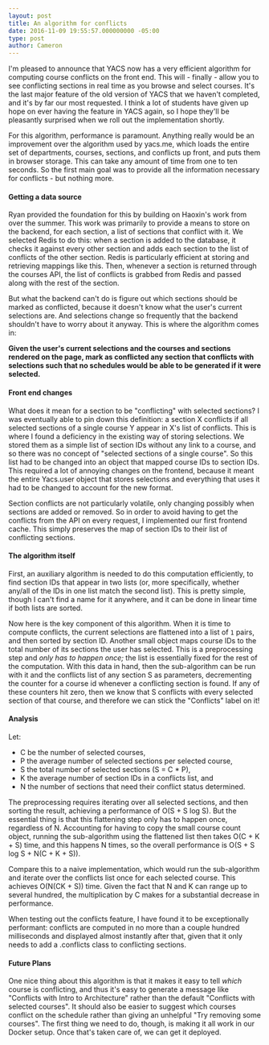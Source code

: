 ```yaml
---
layout: post
title: An algorithm for conflicts
date: 2016-11-09 19:55:57.000000000 -05:00
type: post
author: Cameron
---
```


I'm pleased to announce that YACS now has a very efficient algorithm for computing course conflicts on the front end. This will - finally - allow you to see conflicting sections in real time as you browse and select courses. It's the last major feature of the old version of YACS that we haven't completed, and it's by far our most requested. I think a lot of students have given up hope on ever having the feature in YACS again, so I hope they'll be pleasantly surprised when we roll out the implementation shortly.

For this algorithm, performance is paramount. Anything really would be an improvement over the algorithm used by yacs.me, which loads the entire set of departments, courses, sections, and conflicts up front, and puts them in browser storage. This can take any amount of time from one to ten seconds. So the first main goal was to provide all the information necessary for conflicts - but nothing more.

#### Getting a data source

Ryan provided the foundation for this by building on Haoxin's work from over the summer. This work was primarily to provide a means to store on the backend, for each section, a list of sections that conflict with it. We selected Redis to do this: when a section is added to the database, it checks it against every other section and adds each section to the list of conflicts of the other section. Redis is particularly efficient at storing and retrieving mappings like this. Then, whenever a section is returned through the courses API, the list of conflicts is grabbed from Redis and passed along with the rest of the section.

But what the backend can't do is figure out which sections should be marked as conflicted, because it doesn't know what the user's current selections are. And selections change so frequently that the backend shouldn't have to worry about it anyway. This is where the algorithm comes in:

**Given the user's current selections and the courses and sections rendered on the page, mark as conflicted any section that conflicts with selections such that no schedules would be able to be generated if it were selected.**

#### Front end changes

What does it mean for a section to be "conflicting" with selected sections? I was eventually able to pin down this definition: a section X conflicts if all selected sections of a single course Y appear in X's list of conflicts. This is where I found a deficiency in the existing way of storing selections. We stored them as a simple list of section IDs without any link to a course, and so there was no concept of "selected sections of a single course". So this list had to be changed into an object that mapped course IDs to section IDs. This required a lot of annoying changes on the frontend, because it meant the entire Yacs.user object that stores selections and everything that uses it had to be changed to account for the new format.

Section conflicts are not particularly volatile, only changing possibly when sections are added or removed. So in order to avoid having to get the conflicts from the API on every request, I implemented our first frontend cache. This simply preserves the map of section IDs to their list of conflicting sections.

#### The algorithm itself

First, an auxiliary algorithm is needed to do this computation efficiently, to find section IDs that appear in two lists (or, more specifically, whether any/all of the IDs in one list match the second list). This is pretty simple, though I can't find a name for it anywhere, and it can be done in linear time if both lists are sorted.

Now here is the key component of this algorithm. When it is time to compute conflicts, the current selections are flattened into a list of `1` pairs, and then sorted by section ID. Another small object maps course IDs to the total number of its sections the user has selected. This is a preprocessing step and *only has to happen once;* the list is essentially fixed for the rest of the computation. With this data in hand, then the sub-algorithm can be run with it and the conflicts list of any section S as parameters, decrementing the counter for a course id whenever a conflicting section is found. If any of these counters hit zero, then we know that S conflicts with every selected section of that course, and therefore we can stick the "Conflicts" label on it!

#### Analysis

Let:

* C be the number of selected courses,
* P the average number of selected sections per selected course,
* S the total number of selected sections (S = C * P),
* K the average number of section IDs in a conflicts list, and
* N the number of sections that need their conflict status determined.

The preprocessing requires iterating over all selected sections, and then sorting the result, achieving a performance of O(S + S log S). But the essential thing is that this flattening step only has to happen once, regardless of N. Accounting for having to copy the small course count object, running the sub-algorithm using the flattened list then takes O(C + K + S) time, and this happens N times, so the overall performance is O(S + S log S + N(C + K + S)).

Compare this to a naive implementation, which would run the sub-algorithm and iterate over the conflicts list once for each selected course. This achieves O(N(CK + S)) time. Given the fact that N and K can range up to several hundred, the multiplication by C makes for a substantial decrease in performance.

When testing out the conflicts feature, I have found it to be exceptionally performant: conflicts are computed in no more than a couple hundred milliseconds and displayed almost instantly after that, given that it only needs to add a .conflicts class to conflicting sections.

#### Future Plans

One nice thing about this algorithm is that it makes it easy to tell *which* course is conflicting, and thus it's easy to generate a message like "Conflicts with Intro to Architecture" rather than the default "Conflicts with selected courses". It should also be easier to suggest which courses conflict on the schedule rather than giving an unhelpful "Try removing some courses". The first thing we need to do, though, is making it all work in our Docker setup. Once that's taken care of, we can get it deployed.

